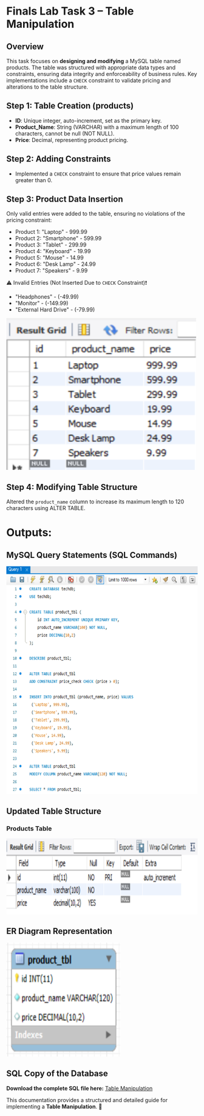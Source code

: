 # Finals Lab Task 3 – Table Manipulation

## Overview
This task focuses on **designing and modifying** a MySQL table named products. The table was structured with appropriate data types and constraints, ensuring data integrity and enforceability of business rules. Key implementations include a `CHECK` constraint to validate pricing and alterations to the table structure.

## Step 1: Table Creation (products)
- **ID**: Unique integer, auto-increment, set as the primary key.
- **Product_Name**: String (VARCHAR) with a maximum length of 100 characters, cannot be null (NOT NULL).
- **Price**: Decimal, representing product pricing.

## Step 2: Adding Constraints
- Implemented a `CHECK` constraint to ensure that price values remain greater than 0.

## Step 3: Product Data Insertion
Only valid entries were added to the table, ensuring no violations of the pricing constraint:
- Product 1: "Laptop" - 999.99
- Product 2: "Smartphone" - 599.99
- Product 3: "Tablet" - 299.99
- Product 4: "Keyboard" - 19.99
- Product 5: "Mouse" - 14.99
- Product 6: "Desk Lamp" - 24.99
- Product 7: "Speakers" - 9.99

⚠️ Invalid Entries (Not Inserted Due to `CHECK` Constraint)❗
- "Headphones" - (-49.99)
- "Monitor" - (-149.99)
- "External Hard Drive" - (-79.99)

<img src="images/productstbl.png" alt="Alt Text" width="500" height="400">

## Step 4: Modifying Table Structure
Altered the `product_name` column to increase its maximum length to 120 characters using ALTER TABLE.

# Outputs:
## MySQL Query Statements (SQL Commands)
<img src="images/querystatementsft3.png" alt="SQL Query Statements" width="800" height="600">

## Updated Table Structure
### Products Table
<img src="images/descproductstbl.png" alt="Products Table Preview" width="600" height="200">

## ER Diagram Representation
<img src="images/erdft3.png" alt="Entity Relationship Diagram" width="300" height="300">

## SQL Copy of the Database
**Download the complete SQL file here:** [Table Manipulation](https://github.com/angelie2/EDM-Projects-Fajarito/blob/main/rawfile/Finals%20Lab%20Task%203%20Table%20Manipulation.sql)

This documentation provides a structured and detailed guide for implementing a **Table Manipulation**. 🚀


